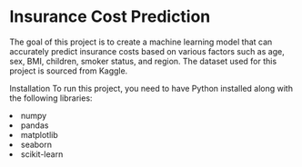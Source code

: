 <h1>Insurance Cost Prediction </h1>

The goal of this project is to create a machine learning model that can accurately predict insurance costs based on various factors such as age, sex, BMI, children, smoker status, and region. The dataset used for this project is sourced from Kaggle.

Installation
To run this project, you need to have Python installed along with the following libraries:

<li>numpy</li>
<li>pandas</li>
<li>matplotlib</li>
<li>seaborn</li>
<li>scikit-learn</li>
